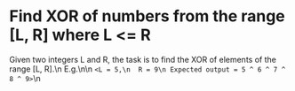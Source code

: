 # Find XOR of numbers from the range [L, R] where L <= R

Given two integers L and R, the task is to find the XOR of elements of the range [L, R].\n
E.g.\n\n
`<L = 5,\n 
R = 9\n
Expected output = 5 ^ 6 ^ 7 ^ 8 ^ 9>`\n
